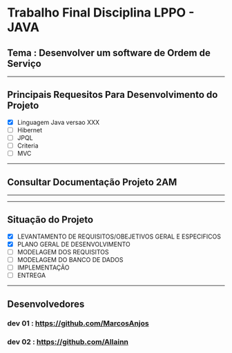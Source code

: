 # Trabalho Final Disciplina LPPO - JAVA 
## Tema : Desenvolver um software de Ordem de Serviço

******************************************************************************************************************************************
## Principais Requesitos Para Desenvolvimento do Projeto
- [x] Linguagem Java versao XXX
- [ ] Hibernet  
- [ ] JPQL 
- [ ] Criteria  
- [ ] MVC

******************************************************************************************************************************************
## Consultar Documentação Projeto 2AM
*****************

******************************************************************************************************************************************
## Situação do Projeto
- [X] LEVANTAMENTO DE REQUISITOS/OBEJETIVOS GERAL E ESPECIFICOS
- [X] PLANO GERAL DE DESENVOLVIMENTO
- [ ] MODELAGEM DOS REQUISITOS
- [ ] MODELAGEM DO BANCO DE DADOS
- [ ] IMPLEMENTAÇÃO 
- [ ] ENTREGA

******************************************************************************************************************************************
## Desenvolvedores 
### dev 01 : https://github.com/MarcosAnjos
### dev 02 : https://github.com/Allainn
